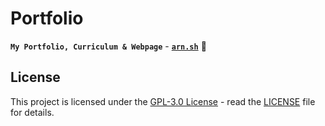 # Portfolio

**`My Portfolio, Curriculum & Webpage`** - [**`arn.sh`**](https://arn.sh) 🚀

## License

This project is licensed under the [GPL-3.0 License](https://opensource.org/license/gpl-3-0) - read the [LICENSE](LICENSE) file for details.
